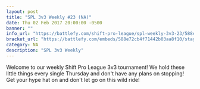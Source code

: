 ```yaml
---
layout: post
title: "SPL 3v3 Weekly #23 (NA)"
date: Thu 02 Feb 2017 20:00:00 -0500
banner: ""
info_url: "https://battlefy.com/shift-pro-league/spl-weekly-3v3-23/588e72cb4f71442b03aa8f10/info"
bracket_url: "https://battlefy.com/embeds/588e72cb4f71442b03aa8f10/stage/588e732b656842be04c0c5f1"
category: NA
description: "SPL 3v3 Weekly"
---
```


Welcome to our weekly Shift Pro League 3v3 tournament! We hold these little things every single Thursday and don't have any plans on stopping! Get your hype hat on and don't let go on this wild ride!
